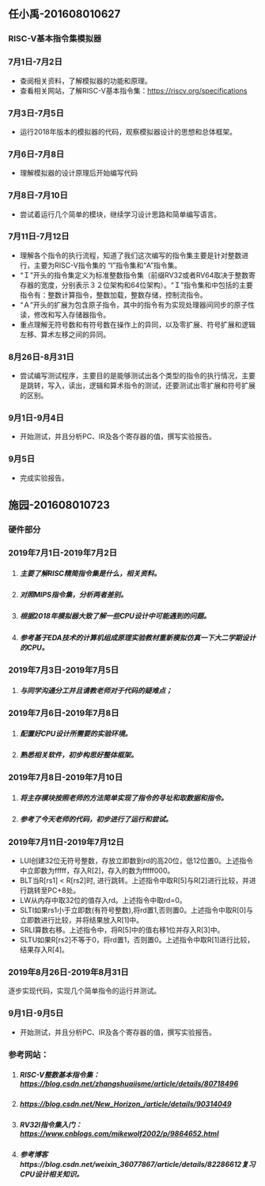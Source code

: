  ## 任小禹-201608010627
 ### RISC-V基本指令集模拟器
 ### 7月1日-7月2日
 - 查阅相关资料，了解模拟器的功能和原理。
 - 查看相关网站，了解RISC-V基本指令集：https://riscv.org/specifications
 ### 7月3日-7月5日
 - 运行2018年版本的模拟器的代码，观察模拟器设计的思想和总体框架。
 ### 7月6日-7月8日
 - 理解模拟器的设计原理后开始编写代码
 ### 7月8日-7月10日
 - 尝试着运行几个简单的模块，继续学习设计思路和简单编写语言。
 ### 7月11日-7月12日
 - 理解各个指令的执行流程，知道了我们这次编写的指令集主要是针对整数进行，主要为RISC-V指令集的 “I”指令集和“A”指令集。
 - “Ｉ”开头的指令集定义为标准整数指令集（前缀RV32或者RV64取决于整数寄存器的宽度，分别表示３２位架构和64位架构）。“Ｉ”指令集和中包括的主要指令有：整数计算指令，整数加载，整数存储，控制流指令。
 - “Ａ”开头的扩展为包含原子指令，其中的指令有为实现处理器间同步的原子性读，修改和写入存储器指令。
 - 重点理解无符号数和有符号数在操作上的异同，以及零扩展、符号扩展和逻辑左移、算术左移之间的异同。
  ### 8月26日-8月31日
 - 尝试编写测试程序，主要目的是能够测试出各个类型的指令的执行情况，主要是跳转，写入，读出，逻辑和算术指令的测试，还要测试出零扩展和符号扩展的区别。
 ### 9月1日-9月4日
 - 开始测试，并且分析PC、IR及各个寄存器的值，撰写实验报告。
  ### 9月5日
 - 完成实验报告。
 
 ## 施园-201608010723
 ### 硬件部分
 ### 2019年7月1日-2019年7月2日
 1. ##### 主要了解RISC精简指令集是什么，相关资料。
 2. ##### 对照MIPS指令集，分析两者差别。
 3. ##### 根据2018年模拟器大致了解一些CPU设计中可能遇到的问题。
 4. ##### 参考基于EDA技术的计算机组成原理实验教材重新模拟仿真一下大二学期设计的CPU。
 ### 2019年7月3日-2019年7月5日
 1. ##### 与同学沟通分工并且请教老师对于代码的疑难点；
 ### 2019年7月6日-2019年7月8日
 1. ##### 配置好CPU设计所需要的实验环境。
 2. ##### 熟悉相关软件，初步构思好整体框架。
 ### 2019年7月8日-2019年7月10日
 1. ##### 将主存模块按照老师的方法简单实现了指令的寻址和取数据和指令。
 2. ##### 参考了今天老师的代码，初步进行了运行和尝试。
 ### 2019年7月11日-2019年7月12日
 - LUI创建32位无符号整数，存放立即数到rd的高20位，低12位置0。上述指令中立即数为fffff，存入R[2]，存入的数为fffff000。
 - BLT当R[rs1] < R[rs2]时, 进行跳转。上述指令中取R[5]与R[2]进行比较，并进行跳转至PC+8处。
 - LW从内存中取32位的值存入rd。上述指令中取rd=0。
 - SLTI如果rs1小于立即数(有符号整数),将rd置1,否则置0。上述指令中取R[0]与立即数进行比较，并将结果放入R[1]中。
 - SRLI算数右移。上述指令中，将R[5]中的值右移1位并存入R[3]中。
 - SLTU如果R[rs2]不等于0，将rd置1，否则置0。上述指令中取R[1]进行比较，结果存入R[4]。
  ### 2019年8月26日-2019年8月31日
  逐步实现代码，实现几个简单指令的运行并测试。
  ### 9月1日-9月5日
 - 开始测试，并且分析PC、IR及各个寄存器的值，撰写实验报告。
  
 
 ### 参考网站：
  1. ##### RISC-V整数基本指令集： https://blog.csdn.net/zhangshuaiisme/article/details/80718496
  2. ##### https://blog.csdn.net/New_Horizon_/article/details/90314049
  3. ##### RV32I指令集入门：https://www.cnblogs.com/mikewolf2002/p/9864652.html
  4. ##### 参考博客https://blog.csdn.net/weixin_36077867/article/details/82286612复习CPU设计相关知识。
